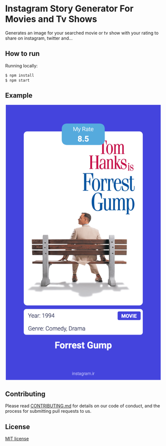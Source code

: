 # Instagram Story Generator For Movies and Tv Shows

Generates an image for your searched movie or tv show with your rating to share on instagram, twitter and...

## How to run

Running locally:
```
$ npm install
$ npm start
```

## Example

<div align="center">
  <img src="example.png" width="500">
</div>

## Contributing

Please read [CONTRIBUTING.md](./CONTRIBUTING.md) for details on our code of conduct, and the process for submitting pull requests to us.

## License

[MIT license](https://opensource.org/licenses/MIT)
